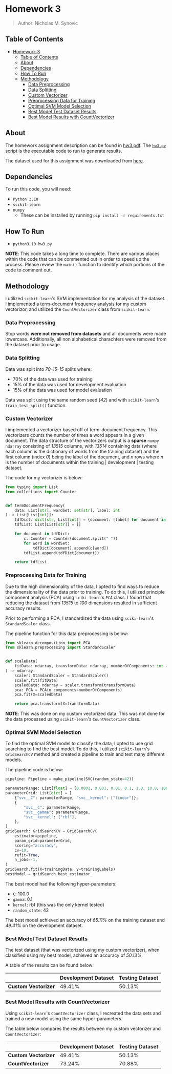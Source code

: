 # Homework 3

> Author: Nicholas M. Synovic

## Table of Contents

- [Homework 3](#homework-3)
  - [Table of Contents](#table-of-contents)
  - [About](#about)
  - [Dependencies](#dependencies)
  - [How To Run](#how-to-run)
  - [Methodology](#methodology)
    - [Data Preprocessing](#data-preprocessing)
    - [Data Splitting](#data-splitting)
    - [Custom Vectorizer](#custom-vectorizer)
    - [Preprocessing Data for Training](#preprocessing-data-for-training)
    - [Optimal SVM Model Selection](#optimal-svm-model-selection)
    - [Best Model Test Dataset Results](#best-model-test-dataset-results)
    - [Best Model Results with CountVectorizer](#best-model-results-with-countvectorizer)

## About

The homework assignment description can be found in [hw3.pdf](hw3.pdf). The
[`hw3.py`](hw3.py) script is the executable code to run to generate results.

The dataset used for this assignment was downloaded from
[here](https://github.com/dennybritz/cnn-text-classification-tf/tree/master/data/rt-polaritydata).

## Dependencies

To run this code, you will need:

- `Python 3.10`
- `scikit-learn`
- `numpy`
  - These can be installed by running `pip install -r requirements.txt`

## How To Run

- `python3.10 hw3.py`

**NOTE**: This code takes a long time to complete. There are various places
within the code that can be commented out in order to speed up the process.
Please review the `main()` function to identify which portions of the code to
comment out.

## Methodology

I utilized `scikit-learn`'s SVM implementation for my analysis of the dataset. I
implemented a term-document frequency analysis for my custom vectorizor, and
utilized the `CountVectorizer` class from `scikit-learn`.

### Data Preprocessing

Stop words **were not removed from datasets** and all documents were made
lowercase. Additionally, all non alphabetical charachters were removed from the
dataset prior to usage.

### Data Splitting

Data was split into *70-15-15* splits where:

- 70% of the data was used for training
- 15% of the data was used for development evaluation
- 15% of the data was used for model evaluation

Data was split using the same random seed (*42*) and with `scikit-learn`'s
`train_test_split()` function.

### Custom Vectorizer

I implemented a vectorizer based off of term-document frequency. This
vectorizers counts the number of times a word appears in a given document. The
data structure of the vectorizers output is a **sparse** `numpy` `ndarray`
consisting of *13515* columns, with *13514* containing data (where each column
is the dictionary of words from the training dataset) and the first column
(index *0*) being the label of the document, and *n* rows where *n* is the
number of documents within the training | development | testing dataset.

The code for my vectorizer is below:

```python
from typing import List
from collections import Counter


def termDocumentFrequency(
    data: List[str], wordSet: set[str], label: int
) -> List[List[int]]:
    tdfDict: dict[str, List[int]] = {document: [label] for document in data}
    tdfList: List[List[str]] = []

    for document in tdfDict:
        c: Counter = Counter(document.split(" "))
        for word in wordSet:
            tdfDict[document].append(c[word])
        tdfList.append(tdfDict[document])

    return tdfList
```

### Preprocessing Data for Training

Due to the high dimensionality of the data, I opted to find ways to reduce the
dimensionality of the data prior to training. To do this, I utilized principle
component analysis (PCA) using `sciki-learn`'s `PCA` class. I found that
reducing the dataset from *13515* to *100* dimensions resulted in sufficient
accuracy results.

Prior to performing a PCA, I standardized the data using `sciki-learn`'s
`StandardScaler` class.

The pipeline function for this data preprocessing is below:

```python
from sklearn.decomposition import PCA
from sklearn.preprocessing import StandardScaler


def scaleData(
    fitData: ndarray, transformData: ndarray, numberOfComponents: int = 10
) -> ndarray:
    scaler: StandardScaler = StandardScaler()
    scaler.fit(fitData)
    scaledData: ndarray = scaler.transform(transformData)
    pca: PCA = PCA(n_components=numberOfComponents)
    pca.fit(X=scaledData)

    return pca.transform(X=transformData)
```

**NOTE**: This was done on my custom vectorized data. This was not done for the
data processed using `scikit-learn`'s `CountVectorizer` class.

### Optimal SVM Model Selection

To find the optimal SVM model to classify the data, I opted to use grid
searching to find the best model. To do this, I utilized `scikit-learn`'s
`GridSearchCV` method and created a pipeline to train and test many different
models.

The pipeline code is below:

```python
pipeline: Pipeline = make_pipeline(SVC(random_state=42))

parameterRange: List[float] = [0.0001, 0.001, 0.01, 0.1, 1.0, 10.0, 100.0, 1000.0]
parameterGrid: List[dict] = [
    {"svc__C": parameterRange, "svc__kernel": ["linear"]},
    {
        "svc__C": parameterRange,
        "svc__gamma": parameterRange,
        "svc__kernel": ["rbf"],
    },
]
gridSearch: GridSearchCV = GridSearchCV(
    estimator=pipeline,
    param_grid=parameterGrid,
    scoring="accuracy",
    cv=10,
    refit=True,
    n_jobs=-1,
)
gridSearch.fit(X=trainingData, y=trainingLabels)
bestModel = gridSearch.best_estimator_
```

The best model had the following hyper-parameters:

- `C`: 100.0
- `gamma`: 0.1
- `kernel`: rbf (this was the only kernel tested)
- `random_state`: 42

The best model achieved an accuracy of *65.11%* on the training dataset and
*49.41%* on the development dataset.

### Best Model Test Dataset Results

The test dataset (that was vectorized using my custom vectorizer), when
classified using my best model, achieved an accuracy of *50.13%*.

A table of the results can be found below:

|                       | **Development Dataset** | **Testing Dataset** |
| --------------------- | ----------------------- | ------------------- |
| **Custom Vectorizer** | 49.41%                  | 50.13%              |

<!-- Table generated with https://www.tablesgenerator.com/markdown_tables-->

### Best Model Results with CountVectorizer

Using `scikit-learn`'s `CountVectorizer` class, I recreated the data sets and
trained a new model using the same hyper-parameters.

The table below compares the results between my custom vectorizer and
`CountVectorizer`:

|                       | **Development Dataset** | **Testing Dataset** |
| --------------------- | ----------------------- | ------------------- |
| **Custom Vectorizer** | 49.41%                  | 50.13%              |
| **CountVectorizer**   | 73.24%                  | 70.88%              |
